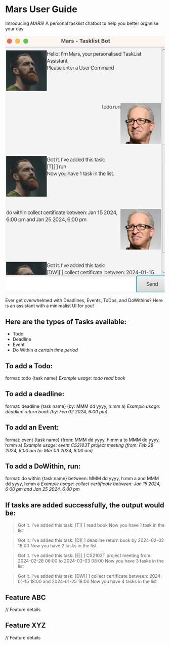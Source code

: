 # Mars User Guide

Introducing *MARS*! A personal tasklist chatbot to help you better organise your day

![UI Image](../src/main/docs/Ui.png)

Ever get overwhelmed with Deadlines, Events, ToDos, and DoWithins? Here is an assistant with a minimalist UI for you!

## Here are the types of Tasks available:
* Todo
* Deadline
* Event
* Do Within *a certain time period*

## To add a Todo:
format: todo {task name}
*Example usage: todo read book*

## To add a deadline:
format: deadline {task name} (by: MMM dd yyyy, h:mm a)
*Example usage: deadline return book (by: Feb 02 2024, 6:00 pm)*

## To add an Event:
format: event {task name} (from: MMM dd yyyy, h:mm a to MMM dd yyyy, h:mm a)
*Example usage: event CS2103T project meeting (from: Feb 28 2024, 6:00 am to: Mar 03 2024, 8:00 am)*

## To add a DoWithin, run:
format: do within {task name} between: MMM dd yyyy, h:mm a and MMM dd yyyy, h:mm a
*Example usage: collect certificate between: Jan 15 2024, 6:00 pm and Jan 25 2024, 6:00 pm*

## If tasks are added successfully, the output would be:

> Got it. I've added this task:
> [T][ ] read book
> Now you have 1 task in the list

> Got it. I've added this task:
> [D][ ] deadline return book by 2024-02-02 18:00
> Now you have 2 tasks in the list

> Got it. I've added this task:
> [E][ ] CS2103T project meeting from: 2024-02-28 06:00 to 2024-03-03 08:00
> Now you have 3 tasks in the list

> Got it. I've added this task:
> [DW][ ] collect certificate between: 2024-01-15 18:00 and 2024-01-25 18:00
> Now you have 4 tasks in the list

## Feature ABC

// Feature details


## Feature XYZ

// Feature details
